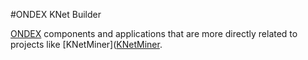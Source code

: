 #ONDEX KNet Builder

[ONDEX](https://github.com/Rothamsted/ondex-full) components and applications that are more directly related to projects like [KNetMiner]([KNetMiner](http://knetminer.rothamsted.ac.uk/).

  
